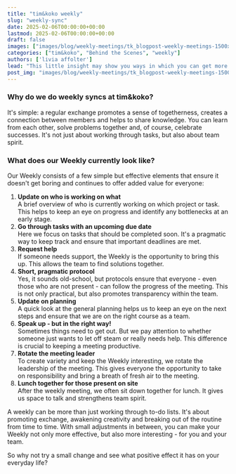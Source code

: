 ```yaml
---
title: "tim&koko weekly"
slug: "weekly-sync"
date: 2025-02-06T00:00:00+00:00
lastmod: 2025-02-06T00:00:00+00:00
draft: false
images: ["images/blog/weekly-meetings/tk_blogpost-weekly-meetings-1500x1000.png"]
categories: ["tim&koko", "Behind the Scenes", "weekly"]
authors: ['livia affolter']
lead: "This little insight may show you ways in which you can get more out of these meetings and how you can find the courage to bring change to a meeting from time to time. Because everyday life is often determined by routines that are not questioned. But this is precisely where we see potential."
post_img: "images/blog/weekly-meetings/tk_blogpost-weekly-meetings-1500x1000.png"
---
```


### Why do we do weekly syncs at tim&koko?

It's simple: a regular exchange promotes a sense of togetherness, creates a connection between members and helps to share knowledge. You can learn from each other, solve problems together and, of course, celebrate successes. It's not just about working through tasks, but also about team spirit.

### What does our Weekly currently look like?

Our Weekly consists of a few simple but effective elements that ensure it doesn't get boring and continues to offer added value for everyone:

1. **Update on who is working on what**\
   A brief overview of who is currently working on which project or task. This helps to keep an eye on progress and identify any bottlenecks at an early stage.
1. **Go through tasks with an upcoming due date**\
   Here we focus on tasks that should be completed soon. It's a pragmatic way to keep track and ensure that important deadlines are met.
1. **Request help**\
   If someone needs support, the Weekly is the opportunity to bring this up. This allows the team to find solutions together.
1. **Short, pragmatic protocol**\
   Yes, it sounds old-school, but protocols ensure that everyone - even those who are not present - can follow the progress of the meeting. This is not only practical, but also promotes transparency within the team.
1. **Update on planning**\
   A quick look at the general planning helps us to keep an eye on the next steps and ensure that we are on the right course as a team.
1. **Speak up - but in the right way!**\
   Sometimes things need to get out. But we pay attention to whether someone just wants to let off steam or really needs help. This difference is crucial to keeping a meeting productive.
1. **Rotate the meeting leader**\
   To create variety and keep the Weekly interesting, we rotate the leadership of the meeting. This gives everyone the opportunity to take on responsibility and bring a breath of fresh air to the meeting.
1. **Lunch together for those present on site**\
   After the weekly meeting, we often sit down together for lunch. It gives us space to talk and strengthens team spirit.

A weekly can be more than just working through to-do lists. It's about promoting exchange, awakening creativity and breaking out of the routine from time to time. With small adjustments in between, you can make your Weekly not only more effective, but also more interesting - for you and your team.

So why not try a small change and see what positive effect it has on your everyday life?
